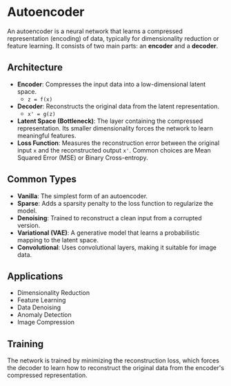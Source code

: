 # Autoencoder

An autoencoder is a neural network that learns a compressed representation (encoding) of data, typically for dimensionality reduction or feature learning. It consists of two main parts: an **encoder** and a **decoder**.

## Architecture

*   **Encoder**: Compresses the input data into a low-dimensional latent space.
    -   `z = f(x)`
*   **Decoder**: Reconstructs the original data from the latent representation.
    -   `x' = g(z)`
*   **Latent Space (Bottleneck)**: The layer containing the compressed representation. Its smaller dimensionality forces the network to learn meaningful features.
*   **Loss Function**: Measures the reconstruction error between the original input `x` and the reconstructed output `x'`. Common choices are Mean Squared Error (MSE) or Binary Cross-entropy.

## Common Types

- **Vanilla**: The simplest form of an autoencoder.
- **Sparse**: Adds a sparsity penalty to the loss function to regularize the model.
- **Denoising**: Trained to reconstruct a clean input from a corrupted version.
- **Variational (VAE)**: A generative model that learns a probabilistic mapping to the latent space.
- **Convolutional**: Uses convolutional layers, making it suitable for image data.

## Applications

- Dimensionality Reduction
- Feature Learning
- Data Denoising
- Anomaly Detection
- Image Compression

## Training

The network is trained by minimizing the reconstruction loss, which forces the decoder to learn how to reconstruct the original data from the encoder's compressed representation.
